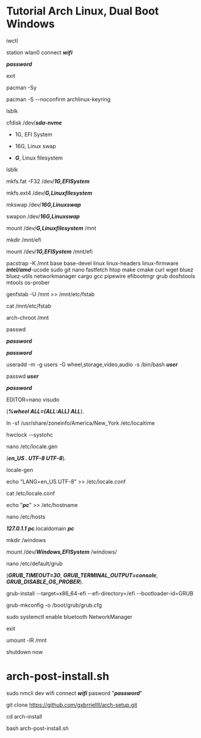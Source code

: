 # Tutorial Arch Linux, Dual Boot Windows

iwctl

station wlan0 connect ***wifi***

***password***

exit

pacman -Sy

pacman -S --noconfirm archlinux-keyring

lsblk

cfdisk /dev/***sda-nvme***

* 1G, EFI System

* 16G, Linux swap

* ***G***, Linux filesystem

lsblk

mkfs.fat -F32 /dev/***1G,EFISystem***

mkfs.ext4 /dev/***G,Linuxfilesystem***

mkswap /dev/***16G,Linuxswap***

swapon /dev/***16G,Linuxswap***

mount /dev/***G,Linuxfilesystem*** /mnt

mkdir /mnt/efi

mount /dev/***1G,EFISystem*** /mnt/efi

pacstrap -K /mnt base base-devel linux linux-headers linux-firmware ***intel/amd***-ucode sudo git nano fastfetch htop make cmake curl wget bluez bluez-utils networkmanager cargo gcc pipewire efibootmgr grub dosfstools mtools os-prober

genfstab -U /mnt >> /mnt/etc/fstab

cat /mnt/etc/fstab

arch-chroot /mnt

passwd

***password***

***password***

useradd -m -g users -G wheel,storage,video,audio -s /bin/bash ***user***

passwd ***user***

***password***

EDITOR=nano visudo

(***%wheel ALL=(ALL:ALL) ALL***).

ln -sf /usr/share/zoneinfo/America/New_York /etc/localtime

hwclock --systohc

nano /etc/locale.gen 

(***en_US . UTF-8 UTF-8***).

locale-gen

echo "LANG=en_US.UTF-8" >> /etc/locale.conf

cat /etc/locale.conf

echo "***pc***" >> /etc/hostname

nano /etc/hosts

***127.0.1.1***        ***pc***.localdomain        ***pc***

mkdir /windows

mount /dev/***Windows,EFISystem*** /windows/

nano /etc/default/grub

(***GRUB_TIMEOUT=30***, ***GRUB_TERMINAL_OUTPUT=console***, ***GRUB_DISABLE_OS_PROBER***).

grub-install --target=x86_64-efi --efi-directory=/efi --bootloader-id=GRUB

grub-mkconfig -o /boot/grub/grub.cfg

sudo systemctl enable bluetooth NetworkManager

exit

umount -lR /mnt

shutdown now

# arch-post-install.sh

sudo nmcli dev wifi connect ***wifi*** pasword "***password***"

git clone https://github.com/gxbrriellll/arch-setup.git

cd arch-install

bash arch-post-install.sh
